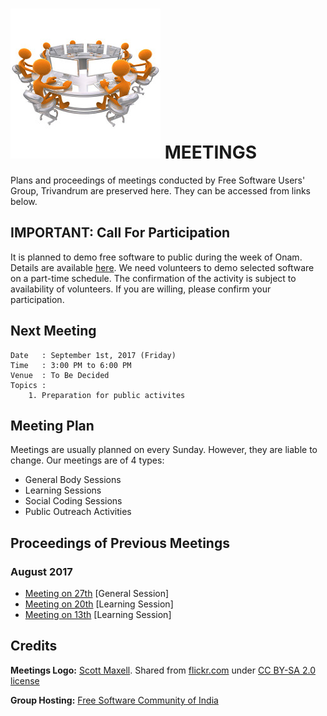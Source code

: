 # ![Meetings Icon](static/meetings_logo.jpg) MEETINGS 

Plans and proceedings of meetings conducted by Free Software Users' Group, Trivandrum are
preserved here. They can be accessed from links below.

## IMPORTANT: Call For Participation
It is planned to demo free software to public during the week of Onam. Details are
available [here](proceedings/2017-08-27.md). We need volunteers to demo selected software
on a part-time schedule. The confirmation of the activity is subject to availability of
volunteers. If you are willing, please confirm your participation.

## Next Meeting
```
Date   : September 1st, 2017 (Friday)
Time   : 3:00 PM to 6:00 PM
Venue  : To Be Decided
Topics :
    1. Preparation for public activites 
```
## Meeting Plan
Meetings are usually planned on every Sunday. However, they are liable to change. Our
meetings are of 4 types:
- General Body Sessions
- Learning Sessions
- Social Coding Sessions
- Public Outreach Activities

## Proceedings of Previous Meetings

### August 2017
- [Meeting on 27th](proceedings/2017-08-27.md) [General Session]
- [Meeting on 20th](proceedings/2017-08-20.md) [Learning Session]
- [Meeting on 13th](proceedings/2017-08-13.md) [Learning Session]

## Credits
**Meetings Logo:** [Scott Maxell](https://thegoldguys.blogspot.in/).
Shared from [flickr.com](https://www.flickr.com/photos/lumaxart/2181400330/in/photostream/)
under [CC BY-SA 2.0 license](https://creativecommons.org/licenses/by-sa/2.0/)

**Group Hosting:** [Free Software Community of India](http://fsci.org.in/)
